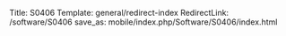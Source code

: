 Title: S0406
Template: general/redirect-index
RedirectLink: /software/S0406
save_as: mobile/index.php/Software/S0406/index.html